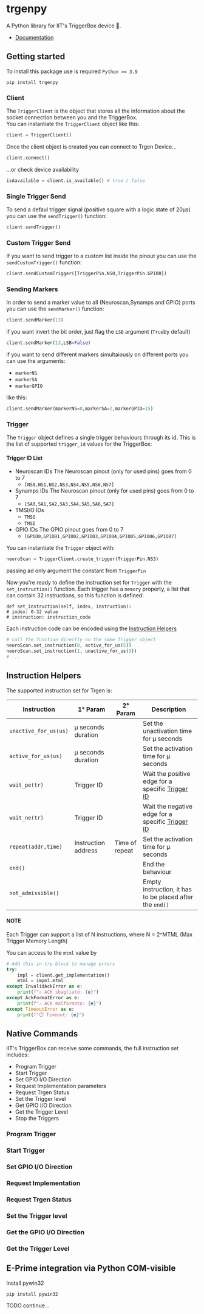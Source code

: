 # trgenpy

A Python library for IIT's TriggerBox device 🐍.

- [Documentation]()

## Getting started

To install this package use is required `Python >= 3.9`

```shell
pip install trgenpy
```

### Client

The `TriggerClient` is the object that stores all the information about the socket connection between you and the TriggerBox.  
You can instantiate the `TriggerClient` object like this:

```python
client = TriggerClient() 
```

Once the client object is created you can connect to Trgen Device...

```python
client.connect()
```

...or check device availability

```python
isAavailable = client.is_available() # true / false
```

### Single Trigger Send

To send a defaul trigger signal (positive square with a logic state of 20µs) you can use the `sendTrigger()` function:

```python
client.sendTrigger()
```

### Custom Trigger Send

If you want to send trigger to a custom list inside the pinout you can use the `sendCustomTrigger()` function:

```python
client.sendCustomTrigger([TriggerPin.NS0,TriggerPin.GPIO0])
```

### Sending Markers

In order to send a marker value to all (Neuroscan,Synamps and GPIO) ports you can use the `sendMarker()` function:

```python
client.sendMarker(13)
```

if you want invert the bit order, just flag the `LSB` argument (`True`by default)

```python
client.sendMarker(13,LSB=False)
```

if you want to send different markers simultaiously on different ports you can use the arguments:

- `markerNS`
- `markerSA`
- `markerGPIO`

like this:

```python
client.sendMarker(markerNS=8,markerSA=2,markerGPIO=15)
```

### Trigger

The `Trigger` object defines a single trigger behaviours through its id.
This is the list of supported `trigger_id` values for the TriggerBox:

#### Trigger ID List

- Neuroscan IDs
    The Neuroscan pinout (only for used pins) goes from 0 to 7  
    - `[NS0,NS1,NS2,NS3,NS4,NS5,NS6,NS7]`
- Synamps IDs
     The Neuroscan pinout (only for used pins) goes from 0 to 7  
    - `[SA0,SA1,SA2,SA3,SA4,SA5,SA6,SA7]`
- TMSI/O IDs
    - `TMSO`
    - `TMSI`
- GPIO IDs
    The GPIO pinout goes from 0 to 7  
    - `[GPIO0,GPIO01,GPIO02,GPIO03,GPIO04,GPIO05,GPIO06,GPIO07]`

You can instantiate the `Trigger` object with:

```python
neuroScan = TriggerClient.create_trigger(TriggerPin.NS3)
```

passing ad only argument the constant from `TriggerPin`

Now you're ready to define the instruction set for `Trigger` with the `set_instruction()` function.
Each trigger has a `memory` property, a list that can contain 32 instructions, so this function is defined:

```
def set_instruction(self, index, instruction):
# index: 0-32 value
# instruction: instruction_code
```

Each instruction code can be encoded using the [Instruction Helpers](#instruction-helpers)

```python
# call the function directly on the same Trigger object
neuroScan.set_instruction(0, active_for_us(5))
neuroScan.set_instruction(1, unactive_for_us(3))
# ...
```

## Instruction Helpers

The supported instruction set for Trgen is:

| Instruction | 1° Param | 2° Param | Description |
| ----------- | ----------- | ------------ | ----------- |
| `unactive_for_us(us)` | µ seconds duration | | Set the unactivation time for µ seconds |
| `active_for_us(us)` | µ seconds duration | | Set the activation time for µ seconds |
| `wait_pe(tr)` | Trigger ID | | Wait the positive edge for a specific [Trigger ID](#trigger-id-list) |
| `wait_ne(tr)` | Trigger ID | | Wait the negative edge for a specific [Trigger ID](#trigger-id-list) |
| `repeat(addr,time)` | Instruction address | Time of repeat | Set the activation time for µ seconds |
| `end()` | | | End the behaviour |
| `not_admissible()` | | | Empty instruction, it has to be placed after the `end()`|

#### NOTE
Each Trigger can support a list of N instructions, where N = 2^MTML (Max Trigger Memory Length)

You can access to the `mtml` value by

```python
# Add this in try block to manage errors
try:
    impl = client.get_implementation()
    mtml = impml.mtml
except InvalidAckError as e:
    print(f"⚠️ ACK sbagliato: {e}")
except AckFormatError as e:
    print(f"⚠️ ACK malformato: {e}")
except TimeoutError as e:
    print(f"⏱️ Timeout: {e}")
```

## Native Commands

IIT's TriggerBox can receive some commands, the full instruction set includes:

- Program Trigger
- Start Trigger
- Set GPIO I/O Direction
- Request Implementation parameters
- Request Trgen Status
- Set the Trigger level
- Get GPIO I/O Direction
- Get the Trigger Level
- Stop the Triggers

### Program Trigger


### Start Trigger

### Set GPIO I/O Direction

### Request Implementation

### Request Trgen Status

### Set the Trigger level

### Get the GPIO I/O Direction

### Get the Trigger Level






## E-Prime integration via Python COM-visible

Install pywin32
```bash
pip install pywin32
```

TODO continue...